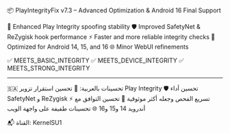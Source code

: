 📦 PlayIntegrityFix v7.3 – Advanced Optimization & Android 16 Final Support

🔑 Enhanced Play Integrity spoofing stability
🛡️ Improved SafetyNet & ReZygisk hook performance
⚡ Faster and more reliable integrity checks
📱 Optimized for Android 14, 15, and 16
🌐 Minor WebUI refinements

✅ MEETS_BASIC_INTEGRITY
✅ MEETS_DEVICE_INTEGRITY
✅ MEETS_STRONG_INTEGRITY


---

🇸🇦 تحسينات بالعربية:
🔑 تحسين استقرار تزوير Play Integrity
🛡️ تحسين أداء SafetyNet و ReZygisk
⚡ تسريع الفحص وجعله أكثر موثوقية
📱 تحسين التوافق مع أندرويد 14 و15 و16
🌐 تحسينات طفيفة على واجهة الويب

📬 القناة: KernelSU1
